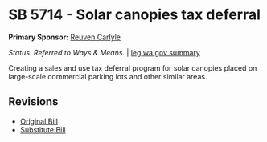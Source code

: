 # SB 5714 - Solar canopies tax deferral
**Primary Sponsor:** [Reuven Carlyle](/person/leg/reuven.carlyle.md)

*Status: Referred to Ways & Means.* | [leg.wa.gov summary](https://app.leg.wa.gov/billsummary?BillNumber=5714&Year=2021)

Creating a sales and use tax deferral program for solar canopies placed on large-scale commercial parking lots and other similar areas.

## Revisions
* [Original Bill](1/)
* [Substitute Bill](S/)